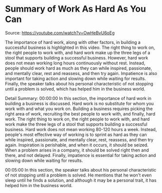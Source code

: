 # Summary of Work As Hard As You Can

Source: https://youtube.com/watch?v=OwHeBvU6oEg

The importance of hard work, along with other factors, in building a successful business is highlighted in this video. The right thing to work on, the right people to work with, and hard work make up the three legs of a stool that supports building a successful business. However, hard work does not mean working long hours continuously without rest. Instead, people should work hard as much as they can while inspired, passionate, and mentally clear, rest and reassess, and then try again. Impatience is also important for taking action and slowing down while waiting for results. Finally, the speaker talks about his personal characteristic of not stopping until a problem is solved, which has helped him in the business world.

Detail Summary: 
00:00:00
In this section, the importance of hard work in building a business is discussed. Hard work is no substitute for whom you work with and what you work on. Building a business requires picking the right area of work, recruiting the best people to work with, and finally, hard work. The right thing to work on, the right people to work with, and hard work make the three legs of a stool that supports building a successful business. Hard work does not mean working 80-120 hours a week. Instead, people's most effective way of working is to sprint as hard as they can while inspired, passionate, and mentally clear, rest, reassess, and then try again. Inspiration is perishable, and when it occurs, it should be seized. When a problem arises in a company, it should be solved right then and there, and not delayed. Finally, impatience is essential for taking action and slowing down while waiting for results.

00:05:00
In this section, the speaker talks about his personal characteristic of not stopping until a problem is solved. He mentions that he won't even sleep until he finds a solution, and although it may be a personal trait, it has helped him in the business world.

